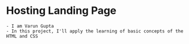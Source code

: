 # Hosting Landing Page

    - I am Varun Gupta
    - In this project, I'll apply the learning of basic concepts of the HTML and CSS
